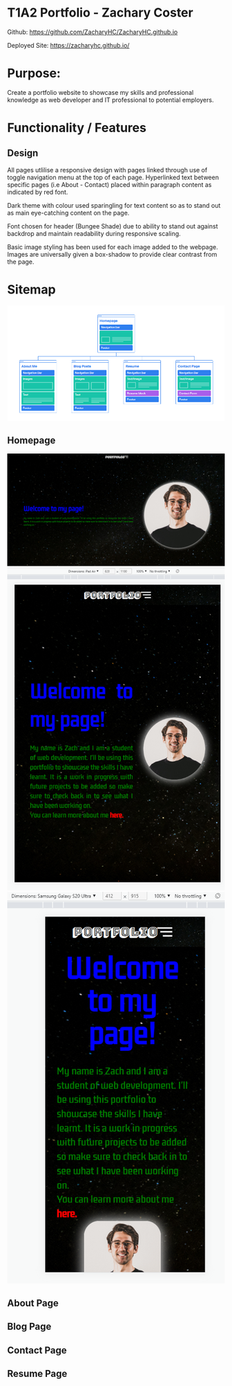 # T1A2 Portfolio - Zachary Coster

Github: https://github.com/ZacharyHC/ZacharyHC.github.io

Deployed Site: https://zacharyhc.github.io/


# Purpose: 

Create a portfolio website to showcase my skills and professional knowledge as web developer and IT professional to potential employers. 

# Functionality / Features 

## Design

All pages utlilise a responsive design with pages linked through use of toggle navigation menu at the top of each page. Hyperlinked text between specific pages (i.e About - Contact) placed within paragraph content as indicated by red font. 

Dark theme with colour used sparingling for text content so as to stand out as main eye-catching content on the page. 

Font chosen for header (Bungee Shade) due to ability to stand out against backdrop and maintain readability during responsive scaling. 

Basic image styling has been used for each image added to the webpage. Images are universally given a box-shadow to provide clear contrast from the page. 

# Sitemap 
![sitemap](./screenshots/Sitemap.png)

## Homepage 
![homepage](./screenshots/home.png)
![homepage_tablet](./screenshots/home_ss_tablet.png)
![homepage_phone](./screenshots/home_ss_phone.png)

## About Page


## Blog Page

## Contact Page


## Resume Page


